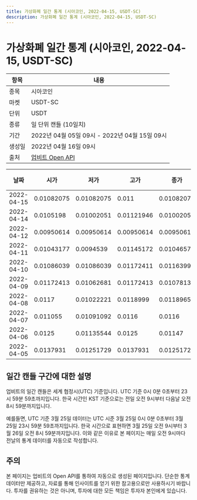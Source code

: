 ```yaml
---
title: 가상화폐 일간 통계 (시아코인, 2022-04-15, USDT-SC)
description: 가상화폐 일간 통계 (시아코인, 2022-04-15, USDT-SC)
---
```



가상화폐 일간 통계 (시아코인, 2022-04-15, USDT-SC)
===

|항목|내용|
|--|--|
|종목|시아코인|
|마켓|USDT-SC|
|단위|USDT|
|종류|일 단위 캔들 (10일치)|
|기간|2022년 04월 05일 09시 - 2022년 04월 15일 09시|
|생성일|2022년 04월 16일 09시|
|출처|[업비트 Open API](https://docs.upbit.com)|


|날짜|시가|저가|고가|종가|비고|
|--|--|--|--|--|--|
|2022-04-15|0.01082075|0.01082075|0.011|0.01082077|    |
|2022-04-14|0.0105198|0.01002051|0.01121946|0.01002051|    |
|2022-04-12|0.00950614|0.00950614|0.00950614|0.00950614|    |
|2022-04-11|0.01043177|0.0094539|0.01145172|0.0104657|    |
|2022-04-10|0.01086039|0.01086039|0.01172411|0.01163998|    |
|2022-04-09|0.01172413|0.01062681|0.01172413|0.0107813|    |
|2022-04-08|0.0117|0.01022221|0.0118999|0.01189651|    |
|2022-04-07|0.011055|0.01091092|0.0116|0.0116|    |
|2022-04-06|0.0125|0.01135544|0.0125|0.01147|    |
|2022-04-05|0.0137931|0.01251729|0.0137931|0.01251729|    |


일간 캔들 구간에 대한 설명
---


업비트의 일간 캔들은 세계 협정시(UTC) 기준입니다. 
UTC 기준 0시 0분 0초부터 23시 59분 59초까지입니다. 
한국 시간인 KST 기준으로는 전일 오전 9시부터 다음날 오전 8시 59분까지입니다. 


예를들면, UTC 기준 3월 25일 데이터는 UTC 시준 3월 25일 0시 0분 0초부터 3월 25일 23시 59분 59초까지입니다. 
한국 시간으로 표현하면 3월 25일 오전 9시부터 3월 26일 오전 8시 59분까지입니다. 
이와 같은 이유로 본 페이지는 매일 오전 9시마다 전날의 통계 데이터를 자동으로 작성합니다. 


주의
---


본 페이지는 업비트의 Open API를 통하여 자동으로 생성된 페이지입니다. 
단순한 통계 데이터만 제공하고, 자료를 통해 인사이트를 얻기 위한 참고용으로만 사용하시기 바랍니다. 
투자를 권유하는 것은 아니며, 투자에 대한 모든 책임은 투자자 본인에게 있습니다. 
